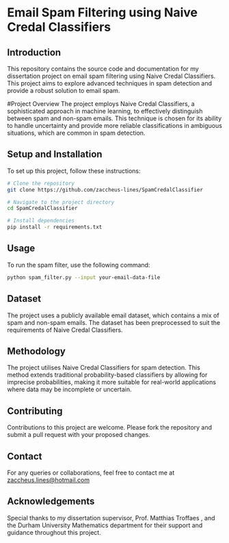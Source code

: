 # Email Spam Filtering using Naive Credal Classifiers

## Introduction
This repository contains the source code and documentation for my dissertation project on email spam filtering using Naive Credal Classifiers. This project aims to explore advanced techniques in spam detection and provide a robust solution to email spam.

#Project Overview
The project employs Naive Credal Classifiers, a sophisticated approach in machine learning, to effectively distinguish between spam and non-spam emails. This technique is chosen for its ability to handle uncertainty and provide more reliable classifications in ambiguous situations, which are common in spam detection.


## Setup and Installation
To set up this project, follow these instructions:

```bash
# Clone the repository
git clone https://github.com/zaccheus-lines/SpamCredalClassifier

# Navigate to the project directory
cd SpamCredalClassifier

# Install dependencies
pip install -r requirements.txt
```
## Usage
To run the spam filter, use the following command:

```bash
python spam_filter.py --input your-email-data-file
```

## Dataset
The project uses a publicly available email dataset, which contains a mix of spam and non-spam emails. The dataset has been preprocessed to suit the requirements of Naive Credal Classifiers.

## Methodology
The project utilises Naive Credal Classifiers for spam detection. This method extends traditional probability-based classifiers by allowing for imprecise probabilities, making it more suitable for real-world applications where data may be incomplete or uncertain.


## Contributing
Contributions to this project are welcome. Please fork the repository and submit a pull request with your proposed changes.

## Contact
For any queries or collaborations, feel free to contact me at zaccheus.lines@hotmail.com

## Acknowledgements
Special thanks to my dissertation supervisor, Prof. Matthias Troffaes , and the Durham University Mathematics department for their support and guidance throughout this project.


